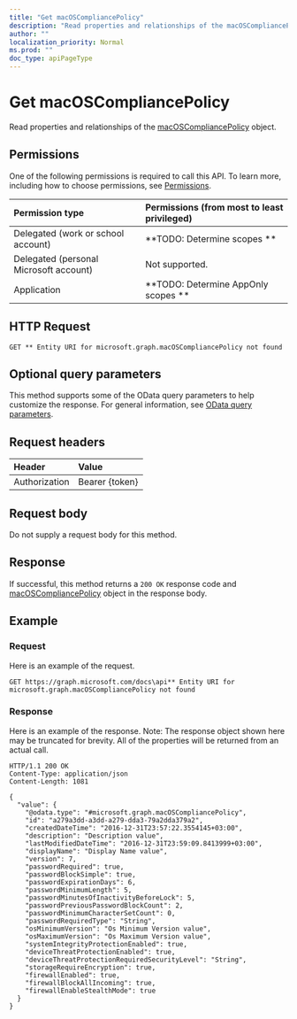 ```yaml
---
title: "Get macOSCompliancePolicy"
description: "Read properties and relationships of the macOSCompliancePolicy object."
author: ""
localization_priority: Normal
ms.prod: ""
doc_type: apiPageType
---
```


# Get macOSCompliancePolicy

Read properties and relationships of the [macOSCompliancePolicy](../resources/macoscompliancepolicy.md) object.

## Permissions
One of the following permissions is required to call this API. To learn more, including how to choose permissions, see [Permissions](/concepts/permissions-reference.md).

|Permission type|Permissions (from most to least privileged)|
|:---|:---|
|Delegated (work or school account)|**TODO: Determine scopes **|
|Delegated (personal Microsoft account)|Not supported.|
|Application|**TODO: Determine AppOnly scopes **|

## HTTP Request
<!-- {
  "blockType": "ignored"
}
-->
``` http
GET ** Entity URI for microsoft.graph.macOSCompliancePolicy not found
```

## Optional query parameters
This method supports some of the OData query parameters to help customize the response. For general information, see [OData query parameters](/graph/query-parameters).

## Request headers
|Header|Value|
|:---|:---|
|Authorization|Bearer {token}|

## Request body
Do not supply a request body for this method.

## Response
If successful, this method returns a `200 OK` response code and [macOSCompliancePolicy](../resources/macoscompliancepolicy.md) object in the response body.

## Example

### Request
Here is an example of the request.
<!-- {
  "blockType": "request",
  "name": "get_macoscompliancepolicy"
}
-->
``` http
GET https://graph.microsoft.com/docs\api** Entity URI for microsoft.graph.macOSCompliancePolicy not found
```

### Response
Here is an example of the response. Note: The response object shown here may be truncated for brevity. All of the properties will be returned from an actual call.
<!-- {
  "blockType": "response",
  "truncated": true,
  "@odata.type": "microsoft.graph.macOSCompliancePolicy"
}
-->
``` http
HTTP/1.1 200 OK
Content-Type: application/json
Content-Length: 1081

{
  "value": {
    "@odata.type": "#microsoft.graph.macOSCompliancePolicy",
    "id": "a279a3dd-a3dd-a279-dda3-79a2dda379a2",
    "createdDateTime": "2016-12-31T23:57:22.3554145+03:00",
    "description": "Description value",
    "lastModifiedDateTime": "2016-12-31T23:59:09.8413999+03:00",
    "displayName": "Display Name value",
    "version": 7,
    "passwordRequired": true,
    "passwordBlockSimple": true,
    "passwordExpirationDays": 6,
    "passwordMinimumLength": 5,
    "passwordMinutesOfInactivityBeforeLock": 5,
    "passwordPreviousPasswordBlockCount": 2,
    "passwordMinimumCharacterSetCount": 0,
    "passwordRequiredType": "String",
    "osMinimumVersion": "Os Minimum Version value",
    "osMaximumVersion": "Os Maximum Version value",
    "systemIntegrityProtectionEnabled": true,
    "deviceThreatProtectionEnabled": true,
    "deviceThreatProtectionRequiredSecurityLevel": "String",
    "storageRequireEncryption": true,
    "firewallEnabled": true,
    "firewallBlockAllIncoming": true,
    "firewallEnableStealthMode": true
  }
}
```


